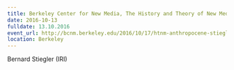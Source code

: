 ```yaml
---
title: Berkeley Center for New Media, The History and Theory of New Media Lecture Series
date: 2016-10-13
fulldate: 13.10.2016
event_url: http://bcnm.berkeley.edu/2016/10/17/htnm-anthropocene-stiegler-revisited/
location: Berkeley
---
```


Bernard Stiegler (IRI)

